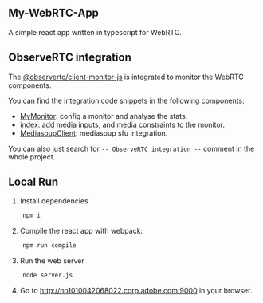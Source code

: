 My-WebRTC-App
---

A simple react app written in typescript for WebRTC.

## ObserveRTC integration

The [@observertc/client-monitor-js](https://github.com/ObserveRTC/client-monitor-js) is integrated to monitor the WebRTC components.

You can find the integration code snippets in the following components:

 * [MyMonitor](src/MyMonitor.ts): config a monitor and analyse the stats.
 * [index](src/index.tsx): add media inputs, and media constraints to the monitor.
 * [MediasoupClient](src/mediasoup/MediasoupClient.ts): mediasoup sfu integration.

You can also just search for `-- ObserveRTC integration --` comment in the whole project.

## Local Run

1. Install dependencies

```bash
    npm i
```

2. Compile the react app with webpack: 

```bash    
    npm run compile
```

3. Run the web server

```bash
    node server.js
```

4. Go to http://no1010042068022.corp.adobe.com:9000 in your browser.

